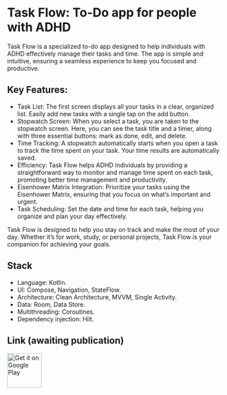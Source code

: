 # Task Flow: To-Do app for people with ADHD
Task Flow is a specialized to-do app designed to help individuals with ADHD effectively manage their tasks and time.
The app is simple and intuitive, ensuring a seamless experience to keep you focused and productive.

## Key Features:
- Task List: The first screen displays all your tasks in a clear, organized list. Easily add new tasks with a single tap on the add button.
- Stopwatch Screen: When you select a task, you are taken to the stopwatch screen. Here, you can see the task title and a timer, along with three essential buttons: mark as done, edit, and delete.
- Time Tracking: A stopwatch automatically starts when you open a task to track the time spent on your task. Your time results are automatically saved.
- Efficiency: Task Flow helps ADHD individuals by providing a straightforward way to monitor and manage time spent on each task, promoting better time management and productivity.
- Eisenhower Matrix Integration: Prioritize your tasks using the Eisenhower Matrix, ensuring that you focus on what’s important and urgent.
- Task Scheduling: Set the date and time for each task, helping you organize and plan your day effectively.

Task Flow is designed to help you stay on track and make the most of your day. Whether it’s for work, study, or personal projects, Task Flow is your companion for achieving your goals.

## Stack
- Language: Kotlin.
- UI: Compose, Navigation, StateFlow.
- Architecture: Clean Architecture, MVVM, Single Activity.
- Data: Room, Data Store.
- Multithreading: Coroutines.
- Dependency injection: Hilt.

## Link (awaiting publication)
<p style="text-align: left;">
<a href="https://play.google.com/store/apps/details?id=t.me.octopusapps.taskflow">
    <img alt="Get it on Google Play"
        height="80"
        src="https://play.google.com/intl/en_us/badges/images/generic/en_badge_web_generic.png" />
</a> 
